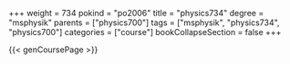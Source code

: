 +++
weight = 734
pokind = "po2006"
title = "physics734"
degree = "msphysik"
parents = ["physics700"]
tags = ["msphysik", "physics734", "physics700"]
categories = ["course"]
bookCollapseSection = false
+++

{{< genCoursePage >}}
